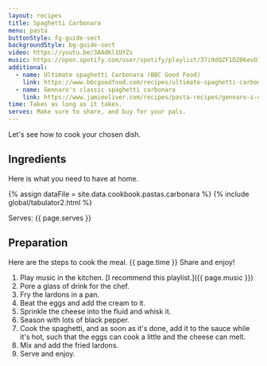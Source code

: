 ```yaml
---
layout: recipes
title: Spaghetti Carbonara
menu: pasta
buttonStyle: fg-guide-sect
backgroundStyle: bg-guide-sect
video: https://youtu.be/3AAdKl1UYZs
music: https://open.spotify.com/user/spotify/playlist/37i9dQZF1DZ06evO1SC425?si=jzJwDaN9RM-uak4XEwGrOA
additional:
  - name: Ultimate spaghetti Carbonara (BBC Good Food)
    link: https://www.bbcgoodfood.com/recipes/ultimate-spaghetti-carbonara-recipe
  - name: Gennaro's classic spaghetti carbonara
    link: https://www.jamieoliver.com/recipes/pasta-recipes/gennaro-s-classic-spaghetti-carbonara/
time: Takes as long as it takes.
serves: Make sure to share, and buy for your pals.
---
```


Let's see how to cook your chosen dish.
<!-- excerpt-end -->

## Ingredients

Here is what you need to have at home.

{% assign dataFile = site.data.cookbook.pastas.carbonara %}
{% include global/tabulator2.html %}


Serves: {{ page.serves }}

## Preparation

Here are the steps to cook the meal. {{ page.time }} Share and enjoy!

1. Play music in the kitchen. [I recommend this playlist.]({{ page.music }})
2. Pore a glass of drink for the chef.
3. Fry the lardons in a pan.
4. Beat the eggs and add the cream to it.
5. Sprinkle the cheese into the fluid and whisk it.
6. Season with lots of black pepper.
7. Cook the spaghetti, and as soon as it's done, add it to the sauce while it's hot, such that the eggs can cook a little and the cheese can melt.
8. Mix and add the fried lardons.
9. Serve and enjoy.